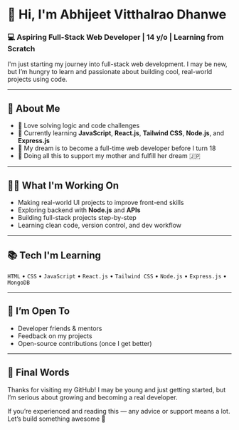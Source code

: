 # 👋 Hi, I'm Abhijeet Vitthalrao Dhanwe

### 💻 Aspiring Full-Stack Web Developer | 14 y/o | Learning from Scratch

I'm just starting my journey into full-stack web development. I may be new, but I’m hungry to learn and passionate about building cool, real-world projects using code.

---

## 📌 About Me

- 🧠 Love solving logic and code challenges  
- 🚀 Currently learning **JavaScript**, **React.js**, **Tailwind CSS**, **Node.js**, and **Express.js**  
- 🎯 My dream is to become a full-time web developer before I turn 18  
- 💖 Doing all this to support my mother and fulfill her dream 🇯🇵  

---

## 🧑‍💻 What I'm Working On

- Making real-world UI projects to improve front-end skills  
- Exploring backend with **Node.js** and **APIs**  
- Building full-stack projects step-by-step  
- Learning clean code, version control, and dev workflow  

---

## 📚 Tech I'm Learning

`HTML` • `CSS` • `JavaScript` • `React.js` • `Tailwind CSS` • `Node.js` • `Express.js` • `MongoDB`

---

## 🤝 I’m Open To

- Developer friends & mentors  
- Feedback on my projects  
- Open-source contributions (once I get better)

---

## 🙏 Final Words

Thanks for visiting my GitHub! I may be young and just getting started, but I’m serious about growing and becoming a real developer.

If you’re experienced and reading this — any advice or support means a lot. Let’s build something awesome 💪

